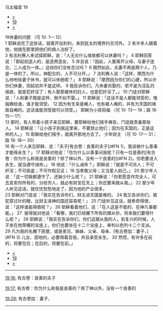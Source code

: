 ﻿





 马太福音 19




* [<](bible/MAT18.md)
* [19](bible/MAT.md)
* [>](bible/MAT20.md)



 
19休妻的问题 （可
10·
1—
12）  
1 耶稣说完了这些话，就离开加利利，来到犹太的境界约旦河外。 
2 有许多人跟着他，他就在那里把他们的病人治好了。  
3 有法利赛人来试探耶稣，说：「人无论什么缘故都可以休妻吗？」 
4 耶稣回答说：「那起初造人的，是造男造女， 
5 并且说：『因此，人要离开父母，与妻子连合，二人成为一体。』这经你们没有念过吗？ 
6 既然如此，夫妻不再是两个人，乃是一体的了。所以，神配合的，人不可分开。」 
7 法利赛人说：「这样，摩西为什么吩咐给妻子休书，就可以休她呢？」 
8 耶稣说：「摩西因为你们的心硬，所以许你们休妻，但起初并不是这样。 
9 我告诉你们，凡休妻另娶的，若不是为淫乱的缘故，就是犯奸淫了；有人娶那被休的妇人，也是犯奸淫了。」 
10 门徒对耶稣说：「人和妻子既是这样，倒不如不娶。」 
11 耶稣说：「这话不是人都能领受的，惟独赐给谁，谁才能领受。 
12 因为有生来是阉人，也有被人阉的，并有为天国的缘故自阉的。这话谁能领受就可以领受。」 耶稣为小孩祝福 （可
10·
13—
16；路
18·
15—
17）  
13 那时，有人带着小孩子来见耶稣，要耶稣给他们按手祷告，门徒就责备那些人。 
14 耶稣说：「让小孩子到我这里来，不要禁止他们；因为在天国的，正是这样的人。」 
15 耶稣给他们按手，就离开那地方去了。 少年财主 （可
10·
17—
31；路
18·
18—
30）  
16 有一个人来见耶稣，说：「夫子[有古卷：良善的夫子](#FN
1)，我该做什么善事才能得永生？」 
17 耶稣对他说：「你为什么以善事问我呢？只有一位是善的[有古卷：你为什么称我是良善的？除了神以外，没有一个良善的](#FN
2)。你若要进入永生，就当遵守诫命。」 
18 他说：「什么诫命？」耶稣说：「就是不可杀人；不可奸淫；不可偷盗；不可作假见证； 
19 当孝敬父母；又当爱人如己。」 
20 那少年人说：「这一切我都遵守了，还缺少什么呢？」 
21 耶稣说：「你若愿意作完全人，可去变卖你所有的，分给穷人，就必有财宝在天上；你还要来跟从我。」 
22 那少年人听见这话，就忧忧愁愁地走了，因为他的产业很多。  
23 耶稣对门徒说：「我实在告诉你们，财主进天国是难的。 
24 我又告诉你们，骆驼穿过针的眼，比财主进神的国还容易呢！」 
25 门徒听见这话，就希奇得很，说：「这样谁能得救呢？」 
26 耶稣看着他们，说：「在人这是不能的，在神凡事都能。」 
27  彼得就对他说：「看哪，我们已经撇下所有的跟从你，将来我们要得什么呢？」 
28 耶稣说：「我实在告诉你们，你们这跟从我的人，到复兴的时候，人子坐在他荣耀的宝座上，你们也要坐在十二个宝座上，审判以色列十二个支派。 
29 凡为我的名撇下房屋，或是弟兄、姊妹、父亲、母亲、[有古卷加：妻子、](#FN
3) 儿女、田地的，必要得着百倍，并且承受永生。 
30 然而，有许多在前的，将要在后；在后的，将要在前。」 
* [<](bible/MAT18.md)
* [19](bible/MAT.md)
* [>](bible/MAT20.md)





---


[19:16:](#V16)
有古卷：良善的夫子


[19:17:](#V17)
有古卷：你为什么称我是良善的？除了神以外，没有一个良善的


[19:29:](#V29)
有古卷加：妻子、




---









